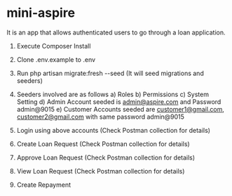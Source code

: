 # mini-aspire

It is an app that allows authenticated users to go through a loan application.

1. Execute Composer Install
2. Clone .env.example to .env
3. Run php artisan migrate:fresh --seed  (It will seed migrations and seeders)
4. Seeders involved are as follows
   a) Roles
   b) Permissions
   c) System Setting
   d) Admin Account seeded is admin@aspire.com and Password admin@9015
   e) Customer Accounts seeded are customer1@gmail.com, customer2@gmail.com with same password admin@9015

5. Login using above accounts (Check Postman collection for details)
6. Create Loan Request  (Check Postman collection for details)
7. Approve Loan Request (Check Postman collection for details)
8. View Loan Request (Check Postman collection for details)
9. Create Repayment 
